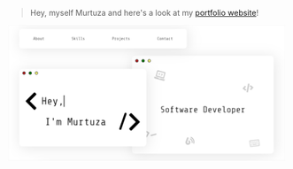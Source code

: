 > Hey, myself Murtuza and here's a look at my [portfolio website](https://murtuzaalisurti.github.io)!

<img src="./assets/portfolio_link_preview_img.jpg" alt="website front" width="500px">
